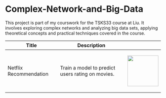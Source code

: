 # Complex-Network-and-Big-Data

This project is part of my courswork for the TSKS33 course at Liu. It involves exploring complex networks and analyzing big data sets, applying theoretical concepts and practical techniques covered in the course.

| **Title**       | **Description**                    |                   |
|-----------------|-----------------------------------|-------------------------------|
| Netflix Recommendation  | Train a model to predict users rating on movies.  | <p align='center'><a href="#"><img src="https://user-images.githubusercontent.com/96771321/214456292-ef421cff-a59f-46a1-9411-fef980ee6814.gif" width="100"></a>
</p> 

